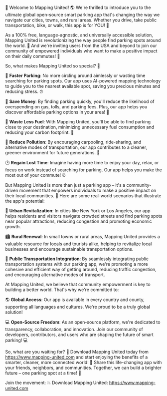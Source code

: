 🎉 Welcome to Mapping United! 🌎 We're thrilled to introduce you to the ultimate global open-source smart parking app that's changing the way we navigate our cities, towns, and rural areas. Whether you drive, take public transportation, bike, or walk, this app is for YOU! 👥

As a 100% free, language-agnostic, and universally accessible solution, Mapping United is revolutionizing the way people find parking spots around the world. 🌟 And we're inviting users from the USA and beyond to join our community of empowered individuals who want to make a positive impact on their daily commutes! 🚀

So, what makes Mapping United so special? 🤔

📍 **Faster Parking**: No more circling around aimlessly or wasting time searching for parking spots. Our app uses AI-powered mapping technology to guide you to the nearest available spot, saving you precious minutes and reducing stress. ⏰

💸 **Save Money**: By finding parking quickly, you'll reduce the likelihood of overspending on gas, tolls, and parking fees. Plus, our app helps you discover affordable parking options in your area! 💸

🌟 **Waste Less Fuel**: With Mapping United, you'll be able to find parking close to your destination, minimizing unnecessary fuel consumption and reducing your carbon footprint. 🚗

💪 **Reduce Pollution**: By encouraging carpooling, ride-sharing, and alternative modes of transportation, our app contributes to a cleaner, greener environment for future generations. 🌿

🕒 **Regain Lost Time**: Imagine having more time to enjoy your day, relax, or focus on work instead of searching for parking. Our app helps you make the most out of your commute! ⏰

But Mapping United is more than just a parking app – it's a community-driven movement that empowers individuals to make a positive impact on their local communities. 🌟 Here are some real-world scenarios that illustrate the app's potential:

📍 **Urban Revitalization**: In cities like New York or Los Angeles, our app helps residents and visitors navigate crowded streets and find parking spots near popular attractions, reducing congestion and promoting economic growth.

🏙️ **Rural Renewal**: In small towns or rural areas, Mapping United provides a valuable resource for locals and tourists alike, helping to revitalize local businesses and encourage sustainable transportation options.

🚌 **Public Transportation Integration**: By seamlessly integrating public transportation systems with our parking app, we're promoting a more cohesive and efficient way of getting around, reducing traffic congestion, and encouraging alternative modes of transport.

At Mapping United, we believe that community empowerment is key to building a better world. That's why we're committed to:

🌎 **Global Access**: Our app is available in every country and county, supporting all languages and cultures. We're proud to be a truly global solution!

💻 **Open-Source Freedom**: As an open-source platform, we're dedicated to transparency, collaboration, and innovation. Join our community of developers, contributors, and users who are shaping the future of smart parking! 💻

So, what are you waiting for? 🎉 Download Mapping United today from https://www.mapping-united.com and start enjoying the benefits of a smarter, cleaner, more connected world! 🌟 Share this life-changing app with your friends, neighbors, and communities. Together, we can build a brighter future – one parking spot at a time! 🚀

Join the movement: 💥 Download Mapping United: https://www.mapping-united.com